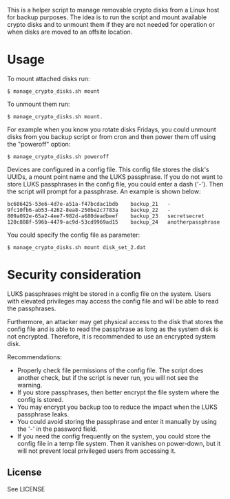 This is a helper script to manage removable crypto disks from a Linux host
for backup purposes. The idea is to run the script and mount available
crypto disks and to unmount them if they are not needed for operation or when
disks are moved to an offsite location.


# Usage


To mount attached disks run:

```
$ manage_crypto_disks.sh mount
```

To unmount them run:

```
$ manage_crypto_disks.sh mount.
```

For example when you know you rotate disks Fridays, you could unmount disks
from you backup script or from cron and then power them off using the
"poweroff" option:

```
$ manage_crypto_disks.sh poweroff
```

Devices are configured in a config file. This config file stores
the disk's UUIDs, a mount point name and the LUKS passphrase. If
you do not want to store LUKS passphrases in the config file, you
could enter a dash ('-'). Then the script will prompt for a passphrase.
An example is shown below:

```
bc686425-53e6-4d7e-a51a-f47bcdac1bdb	backup_21	-
9fc10fb6-ab53-4262-8ea8-250be2c7783a	backup_22	-
809a092e-65a2-4ee7-982d-a680deadbeef	backup_23	secretsecret
120c888f-596b-4479-ac9d-53cd9969ad15	backup_24	anotherpassphrase
```

You could specify the config file as parameter:

```
$ manage_crypto_disks.sh mount disk_set_2.dat
```

# Security consideration

LUKS passphrases might be stored in a config file on the system. 
Users with elevated privileges may access the config
file and will be able to read the passphrases.

Furthermore, an attacker may get physical access to the disk that
stores the config file and is able to read the passphrase as long
as the system disk is not encrypted. Therefore, it is recommended
to use an encrypted system disk.

Recommendations:

* Properly check file permissions of the config file. The script
  does another check, but if the script is never run, you will
  not see the warning.
* If you store passphrases, then better encrypt the file system
  where the config is stored.
* You may encrypt you backup too to reduce the impact when the
  LUKS passphrase leaks.
* You could avoid storing the passphrase and enter it manually
  by using the '-' in the password field.
* If you need the config frequently on the system, you could store the
  config file in a temp file system. Then it vanishes on power-down,
  but it will not prevent local privileged users from accessing it.

License
--------

See LICENSE


